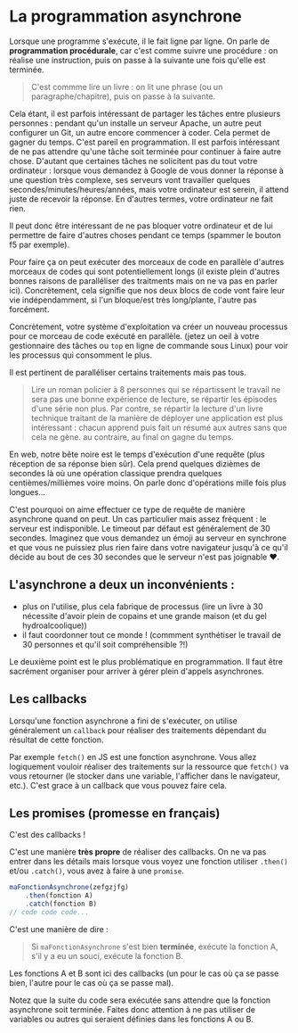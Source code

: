 # La programmation asynchrone

Lorsque une programme s'exécute, il le fait ligne par ligne. On parle de **programmation procédurale**, car c'est comme suivre une procédure : on réalise une instruction, puis on passe à la suivante une fois qu'elle est terminée.

> C'est commme lire un livre : on lit une phrase (ou un paragraphe/chapitre), puis on passe à la suivante.

Cela étant, il est parfois intéressant de partager les tâches entre plusieurs personnes : pendant qu'un installe un serveur Apache, un autre peut configurer un Git, un autre encore commencer à coder. Cela permet de gagner du temps. C'est pareil en programmation. Il est parfois intéressant de ne pas attendre qu'une tâche soit terminée pour continuer à faire autre chose. D'autant que certaines tâches ne solicitent pas du tout votre ordinateur : lorsque vous demandez à Google de vous donner la réponse à une question très complexe, ses serveurs vont travailler quelques secondes/minutes/heures/années, mais votre ordinateur est serein, il attend juste de recevoir la réponse. En d'autres termes, votre ordinateur ne fait rien.

Il peut donc être intéressant de ne pas bloquer votre ordinateur et de lui permettre de faire d'autres choses pendant ce temps (spammer le bouton f5 par exemple).

Pour faire ça on peut exécuter des morceaux de code en parallèle d'autres morceaux de codes qui sont potentiellement longs (il existe plein d'autres bonnes raisons de paralléliser des traitments mais on ne va pas en parler ici). Concrètement, cela signifie que nos deux blocs de code vont faire leur vie indépendamment, si l'un bloque/est très long/plante, l'autre pas forcément.

Concrètement, votre système d'exploitation va créer un nouveau processus pour ce morceau de code exécuté en parallèle. (jetez un oeil à votre gestionnaire des tâches ou `top` en ligne de commande sous Linux) pour voir les processus qui consomment le plus.

Il est pertinent de paralléliser certains traitements mais pas tous.

> Lire un roman policier à 8 personnes qui se répartissent le travail ne sera pas une bonne expérience de lecture, se répartir les épisodes d'une série non plus. Par contre, se répartir la lecture d'un livre technique traitant de la manière de déployer une application est plus intéressant : chacun apprend puis fait un résumé aux autres sans que cela ne gène. au contraire, au final on gagne du temps.

En web, notre bête noire est le temps d'exécution d'une requête (plus réception de sa réponse bien sûr). Cela prend quelques dizièmes de secondes là où une opération classique prendra quelques centièmes/millièmes voire moins. On parle donc d'opérations mille fois plus longues...

C'est pourquoi on aime effectuer ce type de requête de manière asynchrone quand on peut. Un cas particulier mais assez fréquent : le serveur est indisponible. Le timeout par défaut est généralement de 30 secondes. Imaginez que vous demandez un émoji au serveur en synchrone et que vous ne puissiez plus rien faire dans votre navigateur jusqu'à ce qu'il décide au bout de ces 30 secondes que le serveur n'est pas joignable :heart:.

## L'asynchrone a deux un inconvénients :

- plus on l'utilise, plus cela fabrique de processus (lire un livre à 30 nécessite d'avoir plein de copains et une grande maison (et du gel hydroalcoolique))
- il faut coordonner tout ce monde ! (commment synthétiser le travail de 30 personnes et qu'il soit compréhensible ?!)

Le deuxième point est le plus problématique en programmation. Il faut être sacrément organiser pour arriver à gérer plein d'appels asynchrones.

## Les callbacks

Lorsqu'une fonction asynchrone a fini de s'exécuter, on utilise généralement un `callback` pour réaliser des traitements dépendant du résultat de cette fonction.

Par exemple `fetch()` en JS est une fonction asynchrone. Vous allez logiquement vouloir réaliser des traitements sur la ressource que `fetch()` va vous retourner (le stocker dans une variable, l'afficher dans le navigateur, etc.). C'est grace à un callback que vous pouvez faire cela.

## Les promises (promesse en français)

C'est des callbacks !

C'est une manière **très propre** de réaliser des callbacks.
On ne va pas entrer dans les détails mais lorsque vous voyez une fonction utiliser `.then()` et/ou `.catch()`, vous avez à faire à une `promise`.

```javascript
maFonctionAsynchrone(zefgzjfg)
    .then(fonction A)
    .catch(fonction B)
// code code code...
```

C'est une manière de dire :

> Si `maFonctionAsynchrone` s'est bien **terminée**, exécute la fonction A, s'il y a eu un souci, exécute la fonction B.

Les fonctions A et B sont ici des callbacks (un pour le cas où ça se passe bien, l'autre pour le cas où ça se passe mal).

Notez que la suite du code sera exécutée sans attendre que la fonction asynchrone soit terminée. Faites donc attention à ne pas utiliser de variables ou autres qui seraient définies dans les fonctions A ou B.
